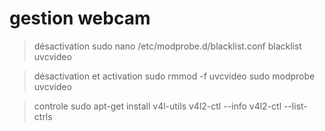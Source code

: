 # gestion webcam

> désactivation
sudo nano /etc/modprobe.d/blacklist.conf
blacklist uvcvideo

> désactivation et activation
sudo rmmod -f uvcvideo
sudo modprobe uvcvideo

> controle
sudo apt-get install v4l-utils
v4l2-ctl --info
v4l2-ctl --list-ctrls
